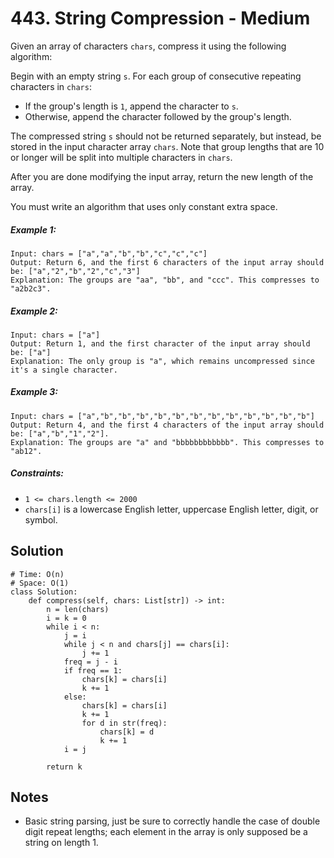 # 443. String Compression - Medium

Given an array of characters `chars`, compress it using the following algorithm:

Begin with an empty string `s`. For each group of consecutive repeating characters in `chars`:

- If the group's length is `1`, append the character to `s`.
- Otherwise, append the character followed by the group's length.

The compressed string `s` should not be returned separately, but instead, be stored in the input character array `chars`. Note that group lengths that are 10 or longer will be split into multiple characters in `chars`.

After you are done modifying the input array, return the new length of the array.

You must write an algorithm that uses only constant extra space.

##### Example 1:

```
Input: chars = ["a","a","b","b","c","c","c"]
Output: Return 6, and the first 6 characters of the input array should be: ["a","2","b","2","c","3"]
Explanation: The groups are "aa", "bb", and "ccc". This compresses to "a2b2c3".
```

##### Example 2:

```
Input: chars = ["a"]
Output: Return 1, and the first character of the input array should be: ["a"]
Explanation: The only group is "a", which remains uncompressed since it's a single character.
```

##### Example 3:

```
Input: chars = ["a","b","b","b","b","b","b","b","b","b","b","b","b"]
Output: Return 4, and the first 4 characters of the input array should be: ["a","b","1","2"].
Explanation: The groups are "a" and "bbbbbbbbbbbb". This compresses to "ab12".
```

##### Constraints:

- `1 <= chars.length <= 2000`
- `chars[i]` is a lowercase English letter, uppercase English letter, digit, or symbol.

## Solution

```
# Time: O(n)
# Space: O(1)
class Solution:
    def compress(self, chars: List[str]) -> int:
        n = len(chars)
        i = k = 0
        while i < n:
            j = i
            while j < n and chars[j] == chars[i]:
                j += 1
            freq = j - i
            if freq == 1:
                chars[k] = chars[i]
                k += 1
            else:
                chars[k] = chars[i]
                k += 1
                for d in str(freq):
                    chars[k] = d
                    k += 1
            i = j

        return k
```

## Notes
- Basic string parsing, just be sure to correctly handle the case of double digit repeat lengths; each element in the array is only supposed be a string on length 1.